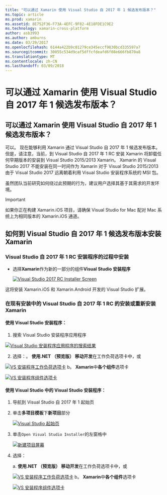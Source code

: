 ```yaml
---
title: "可以通过 Xamarin 使用 Visual Studio 自 2017 年 1 候选发布版本？"
ms.topic: article
ms.prod: xamarin
ms.assetid: 8E752F36-F73A-4EFC-9F82-4E18FDE1C9E2
ms.technology: xamarin-cross-platform
author: asb3993
ms.author: amburns
ms.date: 03/29/2017
ms.openlocfilehash: 6144a422b9c01279ce345eccf9830bcd335597a7
ms.sourcegitcommit: 30055c534d9caf5dffcfdeafd6f08e666fb870a8
ms.translationtype: MT
ms.contentlocale: zh-CN
ms.lasthandoff: 03/09/2018
---
```

# <a name="can-i-use-visual-studio-2017-release-candidate-with-xamarin"></a>可以通过 Xamarin 使用 Visual Studio 自 2017 年 1 候选发布版本？

## <a name="can-i-use-visual-studio-2017-release-candidate-with-xamarin"></a>可以通过 Xamarin 使用 Visual Studio 自 2017 年 1 候选发布版本？

可以。 现在能够利用 Xamarin 通过 Visual Studio 自 2017 年 1 候选发布版本。 但是，请注意，当前，到 Visual Studio 自 2017 年 1 RC 安装 Xamarin 将卸载任何早期版本的安装到 Visual Studio 2015/2013 Xamarin。 Xamarin 的 Visual Studio 2017 不能安装在同一时间作为 Xamarin 对于 Visual Studio 2015/2013 由于 Visual Studio 2017 远离朝着利用 Visual Studio 安装程序系统的 MSI 包。

虽然团队当前研究如何绕过此预期的行为，建议用户选择其基于其需求的开发环境。 

> [!IMPORTANT]
> 如果你正在构建 Xamarin.iOS 项目，请确保 Visual Studio for Mac 配对 Mac 系统上为相同版本的 Xamarin.iOS 通道。

## <a name="how-do-i-install-xamarin-to-visual-studio-2017-release-candidate"></a>如何到 Visual Studio 自 2017 年 1 候选发布版本安装 Xamarin

### <a name="installing-during-the-visual-studio-2017-rc-installer"></a>Visual Studio 自 2017 年 1 RC 安装程序的过程中安装

* 选择**Xamarin**作为新的一部分的组件**Visual Studio 安装程序**

  [![](visualstudio-2017-rc-images/install1-sml.png "Visual Studio 2017 RC Installer Screen")](visualstudio-2017-rc-images/install1-orig.png#lightbox)

这将安装 Xamarin.iOS 和 Xamarin.Android 开发的 Visual Studio 扩展。

### <a name="installing-or-reinstalling-xamarin-in-an-existing-installation-of-visual-studio-2017-rc"></a>在现有安装中的 Visual Studio 自 2017 年 1 RC 的安装或重新安装 Xamarin

#### <a name="using-the-visual-studio-installer"></a>使用 Visual Studio 安装程序：

1. 搜索 Visual Studio 安装程序应用程序

  [![](visualstudio-2017-rc-images/reinstall1-sml.png "Visual Studio 安装程序应用程序的搜索结果")](visualstudio-2017-rc-images/reinstall1-orig.png#lightbox)

2. 选择：。 **使用.NET （预览版） 移动开发**在工作负荷选项卡中，或

  [![](visualstudio-2017-rc-images/reinstall2-sml.png "VS 安装程序工作负荷选项卡")](visualstudio-2017-rc-images/reinstall2-orig.png#lightbox) b。 **Xamarin**中**各个组件**选项卡

  [![](visualstudio-2017-rc-images/reinstall3-sml.png "VS 安装程序组件选项卡")](visualstudio-2017-rc-images/reinstall3-orig.png#lightbox)

#### <a name="using-the-visual-studio-installer-within-visual-studio"></a>使用 Visual Studio 中的 Visual Studio 安装程序：
1. 导航到 Visual Studio 自 2017 年 1 起始页
2. 单击**多项目模板**下**新项目**部分

    [![](visualstudio-2017-rc-images/reinstall4-sml.png "Visual Studio 起始页")](visualstudio-2017-rc-images/reinstall4-orig.png#lightbox)
3. 单击`Open Visual Studio Installer`的左窗格中

    [![](visualstudio-2017-rc-images/reinstall5-sml.png "新建项目屏幕")](visualstudio-2017-rc-images/reinstall5-orig.png#lightbox)
4. 选择：
    
    a. **使用.NET （预览版） 移动开发**在工作负荷选项卡中，或

    [![](visualstudio-2017-rc-images/reinstall2-sml.png "VS 安装程序工作负荷选项卡")](visualstudio-2017-rc-images/reinstall2-orig.png#lightbox) b。 **Xamarin**中**各个组件**选项卡

    [![](visualstudio-2017-rc-images/reinstall3-sml.png "VS 安装程序组件选项卡")](visualstudio-2017-rc-images/reinstall3-orig.png#lightbox)
